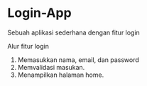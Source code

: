 # Login-App
Sebuah aplikasi sederhana dengan fitur login

Alur fitur login
1. Memasukkan nama, email, dan password
2. Memvalidasi masukan.
3. Menampilkan halaman home.
